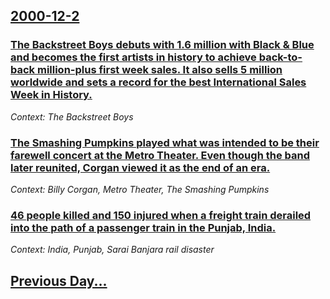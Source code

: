 ## [2000-12-2](/news/2000/12/2/index.md)

### [The Backstreet Boys debuts with 1.6 million with Black & Blue and becomes the first artists in history to achieve back-to-back million-plus first week sales. It also sells 5 million worldwide and sets a record for the best International Sales Week in History.](/news/2000/12/2/the-backstreet-boys-debuts-with-1-6-million-with-black-blue-and-becomes-the-first-artists-in-history-to-achieve-back-to-back-million-plus.md)
_Context: The Backstreet Boys_

### [The Smashing Pumpkins played what was intended to be their farewell concert at the Metro Theater. Even though the band later reunited, Corgan viewed it as the end of an era. ](/news/2000/12/2/the-smashing-pumpkins-played-what-was-intended-to-be-their-farewell-concert-at-the-metro-theater-even-though-the-band-later-reunited-corga.md)
_Context: Billy Corgan, Metro Theater, The Smashing Pumpkins_

### [46 people killed and 150 injured when a freight train derailed into the path of a passenger train in the Punjab, India.](/news/2000/12/2/46-people-killed-and-150-injured-when-a-freight-train-derailed-into-the-path-of-a-passenger-train-in-the-punjab-india.md)
_Context: India, Punjab, Sarai Banjara rail disaster_

## [Previous Day...](/news/2000/12/1/index.md)

